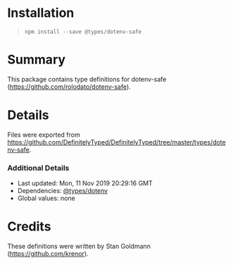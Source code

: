 # Installation
> `npm install --save @types/dotenv-safe`

# Summary
This package contains type definitions for dotenv-safe (https://github.com/rolodato/dotenv-safe).

# Details
Files were exported from https://github.com/DefinitelyTyped/DefinitelyTyped/tree/master/types/dotenv-safe.

### Additional Details
 * Last updated: Mon, 11 Nov 2019 20:29:16 GMT
 * Dependencies: [@types/dotenv](https://npmjs.com/package/@types/dotenv)
 * Global values: none

# Credits
These definitions were written by Stan Goldmann (https://github.com/krenor).
